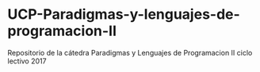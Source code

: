 # UCP-Paradigmas-y-lenguajes-de-programacion-II
Repositorio de la cátedra Paradigmas y Lenguajes de Programacion II ciclo lectivo 2017
